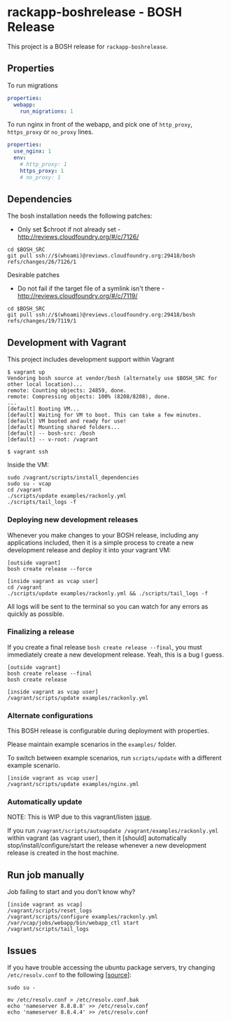 # rackapp-boshrelease - BOSH Release

This project is a BOSH release for `rackapp-boshrelease`.

## Properties

To run migrations

``` yaml
properties:
  webapp:
    run_migrations: 1
```

To run nginx in front of the webapp, and pick one of `http_proxy`, `https_proxy` or `no_proxy` lines.

``` yaml
properties:
  use_nginx: 1
  env:
    # http_proxy: 1
    https_proxy: 1
    # no_proxy: 1
```


## Dependencies

The bosh installation needs the following patches:

* Only set $chroot if not already set - http://reviews.cloudfoundry.org/#/c/7126/

```
cd $BOSH_SRC
git pull ssh://$(whoami)@reviews.cloudfoundry.org:29418/bosh refs/changes/26/7126/1
```

Desirable patches

* Do not fail if the target file of a symlink isn't there - http://reviews.cloudfoundry.org/#/c/7119/

```
cd $BOSH_SRC
git pull ssh://$(whoami)@reviews.cloudfoundry.org:29418/bosh refs/changes/19/7119/1
```


## Development with Vagrant

This project includes development support within Vagrant

```
$ vagrant up
Vendoring bosh source at vendor/bosh (alternately use $BOSH_SRC for other local location)...
remote: Counting objects: 24859, done.
remote: Compressing objects: 100% (8208/8208), done.
...
[default] Booting VM...
[default] Waiting for VM to boot. This can take a few minutes.
[default] VM booted and ready for use!
[default] Mounting shared folders...
[default] -- bosh-src: /bosh
[default] -- v-root: /vagrant

$ vagrant ssh
```

Inside the VM:

```
sudo /vagrant/scripts/install_dependencies
sudo su - vcap
cd /vagrant
./scripts/update examples/rackonly.yml
./scripts/tail_logs -f
```

### Deploying new development releases

Whenever you make changes to your BOSH release, including any applications included, then it is a simple process to create a new development release and deploy it into your vagrant VM:

```
[outside vagrant]
bosh create release --force

[inside vagrant as vcap user]
cd /vagrant
./scripts/update examples/rackonly.yml && ./scripts/tail_logs -f
```

All logs will be sent to the terminal so you can watch for any errors as quickly as possible.

### Finalizing a release

If you create a final release `bosh create release --final`, you must immediately create a new development release. Yeah, this is a bug I guess.

```
[outside vagrant]
bosh create release --final
bosh create release

[inside vagrant as vcap user]
/vagrant/scripts/update examples/rackonly.yml
```


### Alternate configurations

This BOSH release is configurable during deployment with properties. 

Please maintain example scenarios in the `examples/` folder.

To switch between example scenarios, run `scripts/update` with a different example scenario.

```
[inside vagrant as vcap user]
/vagrant/scripts/update examples/nginx.yml
```


### Automatically update

NOTE: This is WIP due to this vagrant/listen [issue](https://github.com/guard/listen/issues/53).

If you run `/vagrant/scripts/autoupdate /vagrant/examples/rackonly.yml` within vagrant (as vagrant user), then it [should] automatically stop/install/configure/start the release whenever a new development release is created in the host machine.

## Run job manually

Job failing to start and you don't know why?

```
[inside vagrant as vcap]
/vagrant/scripts/reset_logs
/vagrant/scripts/configure examples/rackonly.yml
/var/vcap/jobs/webapp/bin/webapp_ctl start
/vagrant/scripts/tail_logs
```



## Issues

If you have trouble accessing the ubuntu package servers, try changing `/etc/resolv.conf` to the following [[source](http://suranyami.com/fixing-temporary-failure-resolving-usarchiveu "Fixing &quot; Temporary failure resolving 'us.archive.ubuntu.com'&quot; in Ubuntu, Vagrant - Suranyami")]:

```
sudo su -

mv /etc/resolv.conf > /etc/resolv.conf.bak
echo 'nameserver 8.8.8.8' >> /etc/resolv.conf
echo 'nameserver 8.8.4.4' >> /etc/resolv.conf
```
